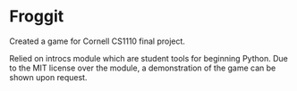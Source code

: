 # Froggit
Created a game for Cornell CS1110 final project.

Relied on introcs module which are student tools for beginning Python.
Due to the MIT license over the module, a demonstration of the game can be shown upon request.
